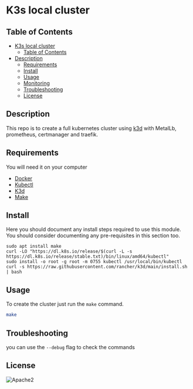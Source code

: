 # K3s local cluster

## Table of Contents

- [K3s local cluster](#Readme.md)
  - [Table of Contents](#table-of-contents)
- [Description](#description)
  - [Requirements](#requirements)
  - [Install](#install)
  - [Usage](#usage)
  - [Monitoring](#monitoring)
  - [Troubleshooting](#troubleshooting)
  - [License](#license)

## Description

This repo is to create a full kubernetes cluster using [k3d](https://k3d.io/) with MetalLb, prometheus, certmanager and traefik.

## Requirements

You will need it on your computer

* [Docker](https://docs.docker.com/engine/install/ubuntu/)
* [Kubectl](https://kubernetes.io/docs/tasks/tools/install-kubectl-linux/#install-kubectl-on-linux)
* [K3d](https://k3d.io/)
* [Make](https://tldp.org/HOWTO/Software-Building-HOWTO-3.html)

## Install

Here you should document any install steps required to use this module. You should consider documenting any pre-requisites in this section too.

```console
sudo apt install make
curl -LO "https://dl.k8s.io/release/$(curl -L -s https://dl.k8s.io/release/stable.txt)/bin/linux/amd64/kubectl"
sudo install -o root -g root -m 0755 kubectl /usr/local/bin/kubectl
curl -s https://raw.githubusercontent.com/rancher/k3d/main/install.sh | bash
```

## Usage

To create the cluster just run the `make` command.

```sh
make
```

## Troubleshooting

you can use the `--debug` flag to check the commands

## License

![Apache2](https://img.shields.io/github/license/dxas90/k3d-cluster)
